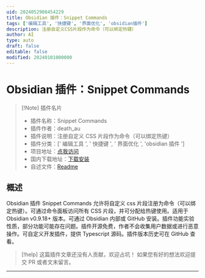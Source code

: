 ```yaml
---
uid: 2024052908454229
title: Obsidian 插件：Snippet Commands
tags: ['编辑工具', '快捷键', '界面优化', 'obsidian插件']
description: 注册自定义CSS片段作为命令（可以绑定热键）
author: AI
type: auto
draft: false
editable: false
modified: 20240101000000
---
```


# Obsidian 插件：Snippet Commands

> [!Note] 插件名片
> - 插件名称：Snippet Commands
> - 插件作者：death_au
> - 插件说明：注册自定义 CSS 片段作为命令（可以绑定热键）
> - 插件分类：[' 编辑工具 ', ' 快捷键 ', ' 界面优化 ', 'obsidian 插件 ']
> - 项目地址：[点我访问](https://github.com/deathau/snippet-commands-obsidian)
> - 国内下载地址：[下载安装](https://pkmer.cn/products/plugin/pluginMarket/?snippet-commands-obsidian)
> - 自述文件：[Readme](https://ghproxy.net/https://raw.githubusercontent.com/deathau/snippet-commands-obsidian/main/README.md)

## 概述

Obsidian 插件 Snippet Commands 允许将自定义 css 片段注册为命令（可以绑定热键）。可通过命令面板访问所有 CSS 片段，并可分配给热键使用。适用于 Obsidian v0.9.18+ 版本。可通过 Obsidian 内部或 GitHub 安装。插件功能实验性质，部分功能可能存在问题。插件开源免费，作者不会收集用户数据或进行恶意操作。可自定义开发插件，提供 Typescript 源码。插件版本历史可在 GitHub 查看。

> [!help]
> 这篇插件文章还没有人贡献，欢迎占坑！
> 如果您有好的想法欢迎提交 PR 或者文末留言。

---



